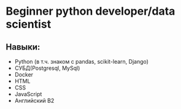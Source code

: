 # Beginner python developer/data scientist
## Навыки:
- Python (в т.ч. знаком с pandas, scikit-learn, Django) 
- СУБД(Postgresql, MySql)
- Docker
- HTML
- CSS
- JavaScript
- Английский B2
